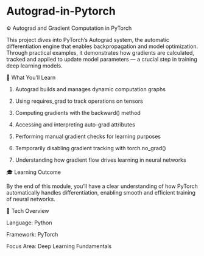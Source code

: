 # Autograd-in-Pytorch

⚙️ Autograd and Gradient Computation in PyTorch

This project dives into PyTorch’s Autograd system, the automatic differentiation engine that enables backpropagation and model optimization.
Through practical examples, it demonstrates how gradients are calculated, tracked and applied to update model parameters — a crucial step in training deep learning models.

🧩 What You’ll Learn

1.  Autograd builds and manages dynamic computation graphs

2. Using requires_grad to track operations on tensors

3. Computing gradients with the backward() method

4. Accessing and interpreting auto-grad attributes

6. Performing manual gradient checks for learning purposes

7. Temporarily disabling gradient tracking with torch.no_grad()

8. Understanding how gradient flow drives learning in neural networks

🎓 Learning Outcome

By the end of this module, you’ll have a clear understanding of how PyTorch automatically handles differentiation, enabling smooth and efficient training of neural networks.

🧠 Tech Overview

Language: Python

Framework: PyTorch

Focus Area: Deep Learning Fundamentals
